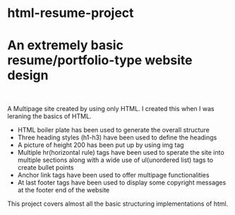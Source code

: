 # html-resume-project
<h1><b>An extremely basic resume/portfolio-type website design</b></h1>
<br>
<p>A Multipage site created by using only HTML. I created this when I was leraning the basics of HTML.</p>
<ul>
  <li>HTML boiler plate has been used to generate the overall structure</li>
  <li>Three heading styles (h1-h3) have been used to define the headings</li>
  <li>A picture of height 200 has been put up by using img tag</li>
  <li>Multiple hr(horizontal rule) tags have been used to sperate the site into multiple sections along with a wide use of ul(unordered list) tags to create bullet points</li>
  <li>Anchor link tags have been used to offer multipage functionalities</li>
  <li>At last footer tags have been used to display some copyright messages at the footer end of the website</li>
</ul>
<p>This project covers almost all the basic structuring implementations of html.</p>
